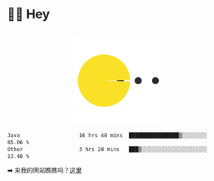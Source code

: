 
# 👋🏻 Hey
<div align="center">
	<br>
	<img src="https://raw.githubusercontent.com/Aniket965/Aniket965/master/pacman.svg?sanitize=true" width="200" height="200">
	<br>
</div>

<!--START_SECTION:waka-->

```text
Java                   16 hrs 48 mins  ████████████████▒░░░░░░░░   65.06 %
Other                  3 hrs 28 mins   ███▒░░░░░░░░░░░░░░░░░░░░░   13.48 %
```

<!--END_SECTION:waka-->

 ➡️  来我的网站瞧瞧吗？[这里](https://www.shaolongfei.com)
